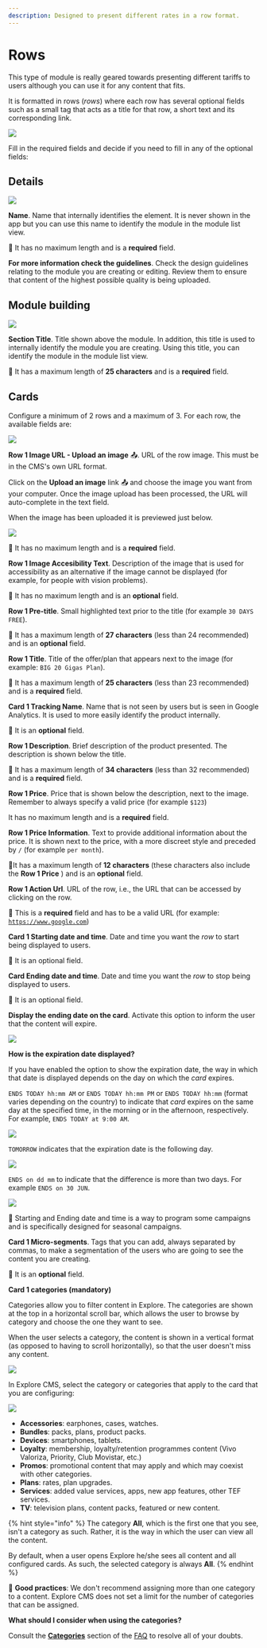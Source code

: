 ```yaml
---
description: Designed to present different rates in a row format.
---
```


# Rows

This type of module is really geared towards presenting different tariffs to users although you can use it for any content that fits.

It is formatted in rows \(_rows_\) where each row has several optional fields such as a small tag that acts as a title for that row, a short text and its corresponding link.

![](../../.gitbook/assets/image-58.png)

Fill in the required fields and decide if you need to fill in any of the optional fields:

## Details

![](../../.gitbook/assets/image-65.png)

**Name**. Name that internally identifies the element. It is never shown in the app but you can use this name to identify the module in the module list view.‌

​🔅 It has no maximum length and is a **required** field.‌

**For more information check the guidelines**. Check the design guidelines relating to the module you are creating or editing. Review them to ensure that content of the highest possible quality is being uploaded.

## Module building

![](../../.gitbook/assets/image-68.png)

**Section Title**. Title shown above the module. In addition, this title is used to internally identify the module you are creating. Using this title, you can identify the module in the module list view.

🔅 It has a maximum length of **25 characters** and is a **required** field.

## Cards

Configure a minimum of 2 rows and a maximum of 3. For each row, the available fields are:

![](../../.gitbook/assets/image-39.png)

**Row 1 Image URL - Upload an image** 📤. URL of the row image. This must be in the CMS's own URL format.

Click on the **Upload an image** link 📤 and choose the image you want from your computer. Once the image upload has been processed, the URL will auto-complete in the text field.

When the image has been uploaded it is previewed just below.

![](../../.gitbook/assets/image-34.png)

​​🔅 It has no maximum length and is a **required** field.‌

**Row 1 Image Accesibility Text**. Description of the image that is used for accessibility as an alternative if the image cannot be displayed \(for example, for people with vision problems\).

🔅 It has no maximum length and is an **optional** field.

**Row 1 Pre-title**. Small highlighted text prior to the title \(for example `30 DAYS FREE`\).

🔅 It has a maximum length of **27 characters** \(less than 24 recommended\) and is an **optional** field.

**Row 1 Title**. Title of the offer/plan that appears next to the image \(for example: `BIG 20 Gigas Plan`\).

🔅 It has a maximum length of **25 characters** \(less than 23 recommended\) and is a **required** field.

**Card 1 Tracking Name**. Name that is not seen by users but is seen in Google Analytics. It is used to more easily identify the product internally.

🔅 It is an **optional** field.

**Row 1 Description**. Brief description of the product presented. The description is shown below the title.

🔅 It has a maximum length of **34 characters** \(less than 32 recommended\) and is a **required** field.

**Row 1 Price**. Price that is shown below the description, next to the image. Remember to always specify a valid price \(for example `$123`\)

It has no maximum length and is a **required** field.

**Row 1 Price Information**. Text to provide additional information about the price. It is shown next to the price, with a more discreet style and preceded by `/` \(for example `per month`\).

🔅It has a maximum length of **12 characters** \(these characters also include the **Row 1 Price** \) and is an **optional** field.

**Row 1 Action Url**. URL of the row, i.e., the URL that can be accessed by clicking on the row.

🔅 This is a **required** field and has to be a valid URL \(for example: [`https://www.google.com`](https://www.google.com)\)

**Card 1 Starting date and time**. Date and time you want the _row_ to start being displayed to users.

🔅 It is an optional field.

**Card Ending date and time**. Date and time you want the _row_ to stop being displayed to users.

🔅 It is an optional field.

**Display the ending date on the card**. Activate this option to inform the user that the content will expire.

![](../../.gitbook/assets/image-25.png)

**How is the expiration date displayed?**

If you have enabled the option to show the expiration date, the way in which that date is displayed depends on the day on which the _card_ expires.

`ENDS TODAY hh:mm AM` or `ENDS TODAY hh:mm PM` or `ENDS TODAY hh:mm` \(format varies depending on the country\) to indicate that _card_ expires on the same day at the specified time, in the morning or in the afternoon, respectively. For example, `ENDS TODAY at 9:00 AM`.

![](../../.gitbook/assets/image-31.png)

`TOMORROW` indicates that the expiration date is the following day.

![](../../.gitbook/assets/image-6.png)

`ENDS on dd mm` to indicate that the difference is more than two days. For example `ENDS on 30 JUN`.

![](../../.gitbook/assets/image-22.png)

🎯 Starting and Ending date and time is a way to program some campaigns and is specifically designed for seasonal campaigns.

**Card 1 Micro-segments**. Tags that you can add, always separated by commas, to make a segmentation of the users who are going to see the content you are creating.

🔅 It is an **optional** field.

**Card 1 categories \(mandatory\)**

Categories allow you to filter content in Explore. The categories are shown at the top in a horizontal scroll bar, which allows the user to browse by category and choose the one they want to see.

When the user selects a category, the content is shown in a vertical format \(as opposed to having to scroll horizontally\), so that the user doesn't miss any content.

![](../../.gitbook/assets/categories_divices-1.png)

In Explore CMS, select the category or categories that apply to the card that you are configuring:

![](../../.gitbook/assets/categories.png)

* **Accessories**: earphones, cases, watches.
* **Bundles**: packs, plans, product packs.
* **Devices**: smartphones, tablets.
* **Loyalty**: membership, loyalty/retention programmes content \(Vivo Valoriza, Priority, Club Movistar, etc.\)
* **Promos**: promotional content that may apply and which may coexist with other categories.
* **Plans**: rates, plan upgrades.
* **Services**: added value services, apps, new app features, other TEF services.
* **TV**: television plans, content packs, featured or new content.

{% hint style="info" %}
The category **All**, which is the first one that you see, isn't a category as such. Rather, it is the way in which the user can view all the content.

By default, when a user opens Explore he/she sees all content and all configured cards. As such, the selected category is always **All**.
{% endhint %}

🎯 **Good practices**: We don't recommend assigning more than one category to a content. Explore CMS does not set a limit for the number of categories that can be assigned.

**What should I consider when using the categories?**

Consult the [**Categories**](../../faq_en-us.md#categories) section of the [FAQ](../../faq_en-us.md) to resolve all of your doubts.

